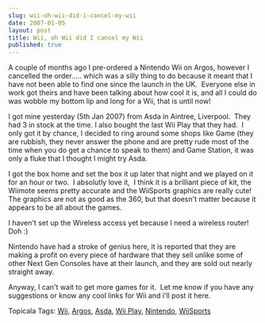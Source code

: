 ```yaml
---
slug: wii-oh-wii-did-i-cancel-my-wii
date: 2007-01-05
layout: post
title: Wii, oh Wii did I cancel my Wii
published: true
---
```

<p>A couple of months ago I pre-ordered a Nintendo Wii on Argos, however I cancelled the order..... which was a silly thing to do because it meant that I have not been able to find one since the launch in the UK.  Everyone else in work got theirs and have been talking about how cool it is, and all I could do was wobble my bottom lip and long for a Wii, that is until now!</p> <p>I got mine yesterday (5th Jan 2007) from Asda in Aintree, Liverpool.  They had 3 in stock at the time. I also bought the last Wii Play that they had.  I only got it by chance, I decided to ring around some shops like Game (they are rubbish, they never answer the phone and are pretty rude most of the time when you do get a chance to speak to them) and Game Station, it was only a fluke that I thought I might try Asda.</p> <p>I got the box home and set the box it up later that night and we played on it for an hour or two.  I absolutly love it,  I think it is a brilliant piece of kit, the Wiimote seems pretty accurate and the WiiSports graphics are really cute!  The graphics are not as good as the 360, but that doesn't matter because it appears to be all about the games.</p> <p>I haven't set up the Wireless access yet because I need a wireless router! Doh :)</p> <p>Nintendo have had a stroke of genius here, it is reported that they are making a profit on every piece of hardware that they sell unlike some of other Next Gen Consoles have at their launch, and they are sold out nearly straight away.</p> <p>Anyway, I can't wait to get more games for it.  Let me know if you have any suggestions or know any cool links for Wii and i'll post it here.</p> <p> </p><div class="wlWriterSmartContent" style="padding-right: 0px; display: inline; padding-left: 0px; float: none; padding-bottom: 0px; margin: 0px; padding-top: 0px;">Topicala Tags: <a href="http:/www.topicala.com/tag/Wii" rel="tag">Wii</a>, <a href="http:/www.topicala.com/tag/Argos" rel="tag">Argos</a>, <a href="http:/www.topicala.com/tag/Asda" rel="tag">Asda</a>, <a href="http:/www.topicala.com/tag/Wii%20Play" rel="tag">Wii Play</a>, <a href="http:/www.topicala.com/tag/Nintendo" rel="tag">Nintendo</a>, <a href="http:/www.topicala.com/tag/WiiSports" rel="tag">WiiSports</a>
</div><div class="blogger-post-footer"><img class="posterous_download_image" src="https://blogger.googleusercontent.com/tracker/8109338-170922467606120944?l=www.kinlan.co.uk%2Findex.html" height="1" alt="" width="1" /></div>

